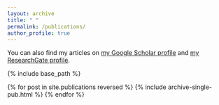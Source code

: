 ```yaml
---
layout: archive
title: " "
permalink: /publications/
author_profile: true
---
```


  You can also find my articles on <u><a href="https://scholar.google.com/citations?user=V6rOyqgAAAAJ&hl">my Google Scholar profile</a></u> and <u><a href="https://www.researchgate.net/profile/Matteo-Rizzuto/research">my ResearchGate profile</a></u>.

<!-- {% include base_path %}

<h2><i>In progress</i></h2>

  {% for post in site.inprogress reversed %}
    {% include archive-single-pub.html %}
  {% endfor %}

<br> -->

{% include base_path %}

<!-- <h2><i>Peer reviewed</i></h2> -->

{% for post in site.publications reversed %}
  {% include archive-single-pub.html %}
{% endfor %}
